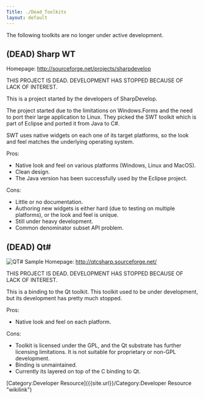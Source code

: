 ```yaml
---
Title: ./Dead_Toolkits
layout: default
---
```


The following toolkits are no longer under active development.

(DEAD) Sharp WT
---------------

Homepage:
[<http://sourceforge.net/projects/sharpdevelop>](http://sourceforge.net/projects/sharpdevelop)

THIS PROJECT IS DEAD. DEVELOPMENT HAS STOPPED BECAUSE OF LACK OF
INTEREST.

This is a project started by the developers of SharpDevelop.

The project started due to the limitations on Windows.Forms and the need
to port their large application to Linux. They picked the SWT toolkit
which is part of Eclipse and ported it from Java to C\#.

SWT uses native widgets on each one of its target platforms, so the look
and feel matches the underlying operating system.

Pros:

-   Native look and feel on various platforms (Windows, Linux and
    MacOS).
-   Clean design.
-   The Java version has been successfully used by the Eclipse project.

Cons:

-   Little or no documentation.
-   Authoring new widgets is either hard (due to testing on multiple
    platforms), or the look and feel is unique.
-   Still under heavy development.
-   Common denominator subset API problem.

(DEAD) Qt\#
-----------

![QT\#
Sample](http://localhost:4000/files/Mahjongg-0.6-window.png "fig:QT# Sample")
Homepage:
[<http://qtcsharp.sourceforge.net/>](http://qtcsharp.sourceforge.net/)

THIS PROJECT IS DEAD. DEVELOPMENT HAS STOPPED BECAUSE OF LACK OF
INTEREST.

This is a binding to the Qt toolkit. This toolkit used to be under
development, but its development has pretty much stopped.

Pros:

-   Native look and feel on each platform.

Cons:

-   Toolkit is licensed under the GPL, and the Qt substrate has further
    licensing limitations. It is not suitable for proprietary or non-GPL
    development.
-   Binding is unmaintained.
-   Currently its layered on top of the C binding to Qt.

[Category:Developer Resource]({{site.url}}/Category:Developer Resource "wikilink")
